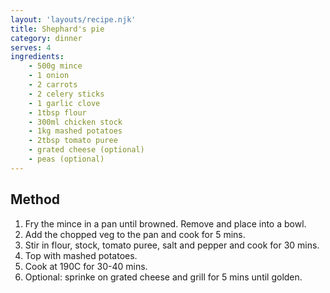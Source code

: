 ```yaml
---
layout: 'layouts/recipe.njk'
title: Shephard's pie
category: dinner
serves: 4
ingredients:
    - 500g mince
    - 1 onion
    - 2 carrots
    - 2 celery sticks
    - 1 garlic clove
    - 1tbsp flour
    - 300ml chicken stock
    - 1kg mashed potatoes
    - 2tbsp tomato puree
    - grated cheese (optional)
    - peas (optional)
---
```


## Method
1. Fry the mince in a pan until browned. Remove and place into a bowl.
2. Add the chopped veg to the pan and cook for 5 mins.
3. Stir in flour, stock, tomato puree, salt and pepper and cook for 30 mins.
4. Top with mashed potatoes.
5. Cook at 190C for 30-40 mins.
6. Optional: sprinke on grated cheese and grill for 5 mins until golden.
